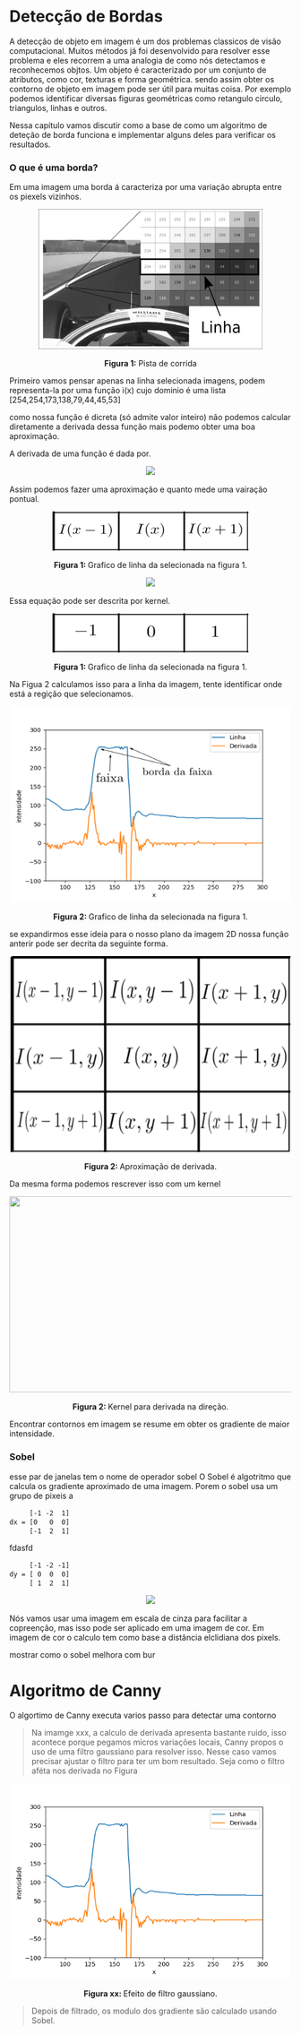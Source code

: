 # Detecção de Bordas
A detecção de objeto em imagem é um dos problemas classicos de visão computacional. Muitos métodos já foi desenvolvido para resolver esse problema e eles recorrem a uma analogia de como nós detectamos e reconhecemos objtos. Um objeto é caracterizado por um conjunto de atributos, como cor, texturas e forma geométrica. sendo assim obter os contorno de objeto em imagem pode ser útil para muitas coisa. Por exemplo podemos identificar diversas figuras geométricas como retangulo circulo, triangulos, linhas e outros.

Nessa capítulo vamos discutir como a base de como um algoritmo de deteção de borda funciona e implementar alguns deles para verificar os resultados. 


### O que é uma borda?

Em uma imagem uma borda á caracteriza por uma variação abrupta entre os piexels vizinhos.

<div align="center">
    <p align="center">
    <img src="../imagens/cap1/img_linha.png" width="400" height="250"/>
    </p> <p align="center"> <b>Figura 1:</b>  Pista de corrida </p>
</div>

Primeiro vamos pensar apenas na linha selecionada imagens, podem representa-la por uma função i(x) cujo dominio é uma lista [254,254,173,138,79,44,45,53]

como nossa função é dicreta (só admite valor inteiro) não podemos calcular diretamente a derivada dessa função mais podemo obter uma boa aproximação.

A derivada de uma função é dada por.
<div align="center">
         <p align="center">
         <img src="https://render.githubusercontent.com/render/math?math=\huge{\frac{df}{dx}=\lim_{h\to 0} \frac{f(x %2B h)- f(x)}{h}} ">
         </p>
 </div>
Assim podemos fazer uma aproximação e quanto mede uma vairação pontual.

<div align="center">
    <p align="center">
    <img src="../imagens/cap1/gride1d.png" width="350" height="70"/>
    </p> <p align="center"> <b>Figura 1: </b> Grafico de linha da selecionada na figura 1. </p>
</div>

<div align="center">
         <p align="center">
         <img src="https://render.githubusercontent.com/render/math?math=\huge{\frac{dI}{dx}=I(x %2B 1)-I(x-1)} ">
         </p>
 </div>
 Essa equação pode ser descrita por kernel.
 
 <div align="center">
    <p align="center">
    <img src="../imagens/cap1/kernel1d.png" width="350" height="70"/>
    </p> <p align="center"> <b>Figura 1: </b> Grafico de linha da selecionada na figura 1. </p>
</div>

Na Figua 2 calculamos isso para a linha da imagem, tente identificar onde está a regição que selecionamos.

<div align="center">
    <p align="center">
    <img src="../imagens/cap1/df.png" width="500" height="350"/>
    </p> <p align="center"> <b>Figura 2: </b> Grafico de linha da selecionada na figura 1. </p>
</div>

se expandirmos esse ideia para o nosso plano da imagem 2D nossa função anterir pode ser decrita da seguinte forma.


<div align="center">
    <p align="center">
    <img src="../imagens/cap1/grade2D.png" width="500" height="350"/>
    </p> <p align="center"> <b>Figura 2: </b> Aproximação de derivada. </p>
</div>

Da mesma forma podemos rescrever isso com um kernel

<div align="center">
    <p align="center">
    <img src="../imagens/cap1/dfpartial.png" width="600" height="350"/>
    </p> <p align="center"> <b>Figura 2: </b> Kernel para derivada na direção. </p>
</div>


Encontrar contornos em imagem se resume em obter os gradiente de maior intensidade.

### Sobel
esse par de janelas tem o nome de operador sobel
O Sobel é algotritmo que calcula os gradiente aproximado de uma imagem. Porem o sobel usa um grupo de pixeis a

         [-1 -2  1]
    dx = [0   0  0]
         [-1  2  1] 

fdasfd

         [-1 -2 -1]
    dy = [ 0  0  0]
         [ 1  2  1] 

<div align="center">
         <p align="center">
         <img src="https://render.githubusercontent.com/render/math?math=G =\sqrt{{(G_x)^2} %2B {(G_y)^2}}">
         </p>
 </div>

Nós vamos usar uma imagem em escala de cinza para facilitar a copreenção, mas 
isso pode ser aplicado em uma imagem de cor. Em imagem de cor o calculo tem como base a distância elclidiana dos
pixels.

mostrar como o sobel melhora com bur

# Algoritmo de Canny

O algortimo de Canny executa varios passo para detectar uma contorno

> Na imamge xxx, a calculo de derivada apresenta bastante ruido, isso acontece porque pegamos micros variações locais, Canny propos o uso de uma filtro gaussiano para resolver isso. Nesse caso vamos precisar ajustar o filtro para ter um bom resultado. Seja como o filtro aféta nos derivada no Figura

<div align="center">
    <p align="center">
    <img src="../imagens/cap1/gauss.gif" width="500" height="350"/>
    </p> <p align="center"> <b>Figura xx: </b> Efeito de filtro gaussiano.</p>
</div>  

> Depois de filtrado, os modulo dos gradiente são calculado usando Sobel.


